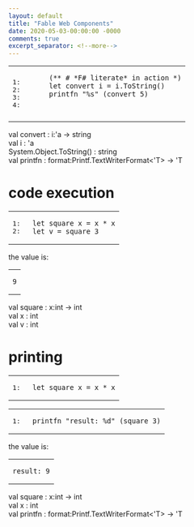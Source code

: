 ```yaml
---
layout: default
title: "Fable Web Components"
date: 2020-05-03-00:00:00 -0000
comments: true
excerpt_separator: <!--more-->
---
```


<table class="pre"><tr><td class="lines"><pre class="fssnip"><span class="l">1: </span>
<span class="l">2: </span>
<span class="l">3: </span>
<span class="l">4: </span>
</pre></td>
<td class="snippet"><pre class="fssnip highlighted"><code lang="fsharp">    <span class="c">(** # *F# literate* in action *)</span>
    <span class="k">let</span> <span onmouseout="hideTip(event, '31', 1)" onmouseover="showTip(event, '31', 1)" class="fn">convert</span> <span onmouseout="hideTip(event, '32', 2)" onmouseover="showTip(event, '32', 2)" class="id">i</span> <span class="o">=</span> <span onmouseout="hideTip(event, '32', 3)" onmouseover="showTip(event, '32', 3)" class="fn">i</span><span class="pn">.</span><span onmouseout="hideTip(event, '33', 4)" onmouseover="showTip(event, '33', 4)" class="id">ToString</span><span class="pn">(</span><span class="pn">)</span>
    <span onmouseout="hideTip(event, '34', 5)" onmouseover="showTip(event, '34', 5)" class="fn">printfn</span> <span class="s">&quot;</span><span class="pf">%s</span><span class="s">&quot;</span> <span class="pn">(</span><span onmouseout="hideTip(event, '31', 6)" onmouseover="showTip(event, '31', 6)" class="fn">convert</span> <span class="n">5</span><span class="pn">)</span>
    
</code></pre></td>
</tr>
</table>
<div class="tip" id="31">val convert : i:&#39;a -&gt; string</div>
<div class="tip" id="32">val i : &#39;a</div>
<div class="tip" id="33">System.Object.ToString() : string</div>
<div class="tip" id="34">val printfn : format:Printf.TextWriterFormat&lt;&#39;T&gt; -&gt; &#39;T</div>

<h1>code execution</h1>
<table class="pre"><tr><td class="lines"><pre class="fssnip"><span class="l">1: </span>
<span class="l">2: </span>
</pre></td>
<td class="snippet"><pre class="fssnip highlighted"><code lang="fsharp"><span class="k">let</span> <span onmouseout="hideTip(event, '11', 1)" onmouseover="showTip(event, '11', 1)" class="fn">square</span> <span onmouseout="hideTip(event, '12', 2)" onmouseover="showTip(event, '12', 2)" class="id">x</span> <span class="o">=</span> <span onmouseout="hideTip(event, '12', 3)" onmouseover="showTip(event, '12', 3)" class="id">x</span> <span class="o">*</span> <span onmouseout="hideTip(event, '12', 4)" onmouseover="showTip(event, '12', 4)" class="id">x</span>
<span class="k">let</span> <span onmouseout="hideTip(event, '13', 5)" onmouseover="showTip(event, '13', 5)" class="id">v</span> <span class="o">=</span> <span onmouseout="hideTip(event, '11', 6)" onmouseover="showTip(event, '11', 6)" class="fn">square</span> <span class="n">3</span>
</code></pre></td>
</tr>
</table>
<p>the value is:</p>
<table class="pre"><tr><td><pre><code>9</code></pre></td></tr></table>
<div class="tip" id="11">val square : x:int -&gt; int</div>
<div class="tip" id="12">val x : int</div>
<div class="tip" id="13">val v : int</div>

<h1>printing</h1>
<table class="pre"><tr><td class="lines"><pre class="fssnip"><span class="l">1: </span>
</pre></td>
<td class="snippet"><pre class="fssnip highlighted"><code lang="fsharp"><span class="k">let</span> <span onmouseout="hideTip(event, '21', 1)" onmouseover="showTip(event, '21', 1)" class="fn">square</span> <span onmouseout="hideTip(event, '22', 2)" onmouseover="showTip(event, '22', 2)" class="id">x</span> <span class="o">=</span> <span onmouseout="hideTip(event, '22', 3)" onmouseover="showTip(event, '22', 3)" class="id">x</span> <span class="o">*</span> <span onmouseout="hideTip(event, '22', 4)" onmouseover="showTip(event, '22', 4)" class="id">x</span>
</code></pre></td>
</tr>
</table>
<table class="pre"><tr><td class="lines"><pre class="fssnip"><span class="l">1: </span>
</pre></td>
<td class="snippet"><pre class="fssnip highlighted"><code lang="fsharp"><span onmouseout="hideTip(event, '23', 5)" onmouseover="showTip(event, '23', 5)" class="fn">printfn</span> <span class="s">&quot;result: </span><span class="pf">%d</span><span class="s">&quot;</span> <span class="pn">(</span><span onmouseout="hideTip(event, '21', 6)" onmouseover="showTip(event, '21', 6)" class="fn">square</span> <span class="n">3</span><span class="pn">)</span>
</code></pre></td>
</tr>
</table>
<p>the value is:</p>
<table class="pre"><tr><td><pre><code>result: 9</code></pre></td></tr></table>
<div class="tip" id="21">val square : x:int -&gt; int</div>
<div class="tip" id="22">val x : int</div>
<div class="tip" id="23">val printfn : format:Printf.TextWriterFormat&lt;&#39;T&gt; -&gt; &#39;T</div>

<script src="assets/tips.js"></script><link href="assets/style.css" rel="stylesheet" type="text/css" />
